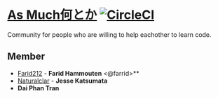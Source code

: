 # [As Much何とか](https://www.asmuch.xyz) [![CircleCI](https://circleci.com/gh/asmuch/asmuch.svg?style=shield)](https://circleci.com/gh/asmuch/asmuch)

Community for people who are willing to help eachother to learn code.


## Member
- [Farid212](https://github.com/Farid212) - **Farid Hammouten** <@farrid>**
- [Naturalclar](https://github.com/Naturalclar) - **Jesse Katsumata**
- **Dai Phan Tran**